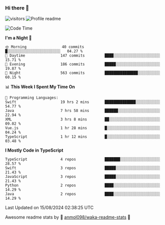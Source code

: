 ### Hi there 👋  
![visitors](https://visitor-badge.laobi.icu/badge?page_id=leverglowh) ![Profile readme](https://github.com/leverglowh/leverglowh/workflows/Profile%20readme/badge.svg?branch=master)

<!--START_SECTION:waka-->
![Code Time](http://img.shields.io/badge/Code%20Time-2%2C914%20hrs%2029%20mins-blue)

**I'm a Night 🦉** 

```text
🌞 Morning                40 commits          █░░░░░░░░░░░░░░░░░░░░░░░░   04.27 % 
🌆 Daytime                147 commits         ████░░░░░░░░░░░░░░░░░░░░░   15.71 % 
🌃 Evening                186 commits         █████░░░░░░░░░░░░░░░░░░░░   19.87 % 
🌙 Night                  563 commits         ███████████████░░░░░░░░░░   60.15 % 
```


📊 **This Week I Spent My Time On** 

```text
💬 Programming Languages: 
Swift                    19 hrs 2 mins       ██████████████░░░░░░░░░░░   54.77 % 
Java                     7 hrs 58 mins       ██████░░░░░░░░░░░░░░░░░░░   22.94 % 
XML                      3 hrs 8 mins        ██░░░░░░░░░░░░░░░░░░░░░░░   09.02 % 
Vue.js                   1 hr 28 mins        █░░░░░░░░░░░░░░░░░░░░░░░░   04.24 % 
TypeScript               1 hr 12 mins        █░░░░░░░░░░░░░░░░░░░░░░░░   03.48 % 
```

**I Mostly Code in TypeScript** 

```text
TypeScript               4 repos             ███████░░░░░░░░░░░░░░░░░░   28.57 % 
Swift                    3 repos             █████░░░░░░░░░░░░░░░░░░░░   21.43 % 
JavaScript               3 repos             █████░░░░░░░░░░░░░░░░░░░░   21.43 % 
Python                   2 repos             ████░░░░░░░░░░░░░░░░░░░░░   14.29 % 
Java                     2 repos             ████░░░░░░░░░░░░░░░░░░░░░   14.29 % 
```




 Last Updated on 15/08/2024 02:38:25 UTC
<!--END_SECTION:waka-->


Awesome readme stats by :star2: [anmol098/waka-readme-stats](https://github.com/anmol098/waka-readme-stats) :star2:
